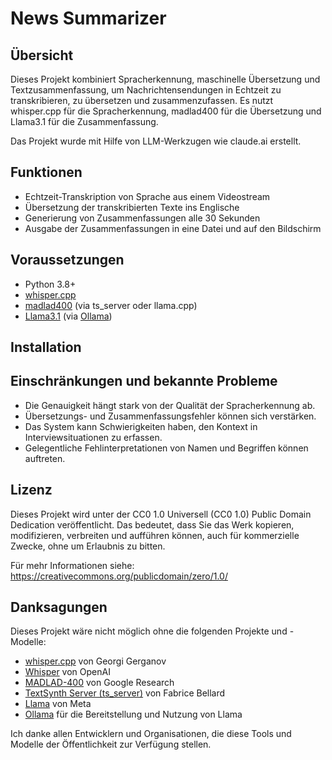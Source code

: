 # News Summarizer

## Übersicht

Dieses Projekt kombiniert Spracherkennung, maschinelle Übersetzung und Textzusammenfassung, um Nachrichtensendungen in Echtzeit zu transkribieren, zu übersetzen und zusammenzufassen. Es nutzt whisper.cpp für die Spracherkennung, madlad400 für die Übersetzung und Llama3.1 für die Zusammenfassung.

Das Projekt wurde mit Hilfe von LLM-Werkzugen wie claude.ai erstellt.

## Funktionen

- Echtzeit-Transkription von Sprache aus einem Videostream
- Übersetzung der transkribierten Texte ins Englische
- Generierung von Zusammenfassungen alle 30 Sekunden
- Ausgabe der Zusammenfassungen in eine Datei und auf den Bildschirm

## Voraussetzungen

- Python 3.8+
- [whisper.cpp](https://github.com/ggerganov/whisper.cpp)
- [madlad400](https://github.com/google-research/google-research/tree/master/madlad_400) (via ts_server oder llama.cpp)
- [Llama3.1](https://llama.meta.com/) (via [Ollama](https://github.com/ollama/ollama))

## Installation


## Einschränkungen und bekannte Probleme

- Die Genauigkeit hängt stark von der Qualität der Spracherkennung ab.
- Übersetzungs- und Zusammenfassungsfehler können sich verstärken.
- Das System kann Schwierigkeiten haben, den Kontext in Interviewsituationen zu erfassen.
- Gelegentliche Fehlinterpretationen von Namen und Begriffen können auftreten.


## Lizenz

Dieses Projekt wird unter der CC0 1.0 Universell (CC0 1.0) Public Domain Dedication veröffentlicht. Das bedeutet, dass Sie das Werk kopieren, modifizieren, verbreiten und aufführen können, auch für kommerzielle Zwecke, ohne um Erlaubnis zu bitten.

Für mehr Informationen siehe: https://creativecommons.org/publicdomain/zero/1.0/

## Danksagungen

Dieses Projekt wäre nicht möglich ohne die folgenden Projekte und -Modelle:

- [whisper.cpp](https://github.com/ggerganov/whisper.cpp) von Georgi Gerganov
- [Whisper](https://github.com/openai/whisper) von OpenAI
- [MADLAD-400](https://github.com/google-research/google-research/tree/master/madlad_400) von Google Research
- [TextSynth Server (ts_server)](https://bellard.org/ts_server/) von Fabrice Bellard
- [Llama](https://llama.meta.com/) von Meta
- [Ollama](https://github.com/ollama/ollama) für die Bereitstellung und Nutzung von Llama

Ich danke allen Entwicklern und Organisationen, die diese Tools und Modelle der Öffentlichkeit zur Verfügung stellen.

